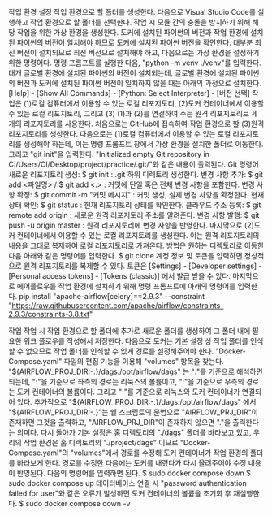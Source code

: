 작업 환경 설정
작업 환경으로 할 폴더를 생성한다.
다음으로 Visual Studio Code를 실행하고 작업 환경으로 할 폴더를 선택한다.
작업 시 모듈 간의 충돌을 방지하기 위해 해당 작업을 위한 가상 환경을 생성한다.
도커에 설치된 파이썬의 버전과 작업 환경에 설치된 파이썬의 버전이 일치해야 하므로 도커에 설치된 파이썬 버전을 확인한다.
대부분 최신 버전이 설치되므로 최신 버전으로 설치해야 하고, 다음으로는 가상 환경을 설정하기 위한 명령어다.
명령 프롬프트를 실행한 다음, "python -m venv ./venv"를 입력한다.
대개 글로벌 환경에 설치된 파이썬의 버전이 설치되는데, 글로벌 환경에 설치된 파이썬의 버전과 도커에 설치된 파이썬 버전이 일치하지 않을 때는 아래의 과정으로 설치한다.
[Help] - [Show All Commands] - [Python: Select Interpreter] - [버전 선택]
작업은 (1)로컬 컴퓨터에서 이용할 수 있는 로컬 리포지토리, (2)도커 컨테이너에서 이용할 수 있는 로컬 리포지토리, 그리고 (3) (1)과 (2)를 연결하여 주는 원격 리포지토리로 세 개의 리포지토리를 사용한다.
처음으로는 GitHub에 접속하여 작업 환경으로 할 (3)원격 리포지토리를 생성한다.
다음으로는 (1)로컬 컴퓨터에서 이용할 수 있는 로컬 리포지토리를 생성해야 하는데, 이는 명령 프롬프트 창에서 가상 환경을 설치한 폴더로 이동한다. 그리고 "git init"을 입력한다.
"Initialized empty Git repository in C:/Users/CI/Desktop/project/practice/.git/"와 같은 내용이 출력된다.
Git 명령어
새로운 리포지토리 생성: $ git init : .git 하위 디렉토리 생성한다.
변경 사항 추가: $ git add <파일명> / $ git add <.> : 커밋에 단일 혹은 전체 변경 사항을 포함한다.
변경 사항 확정: $ git commit -m "커밋 메시지" : 커밋 생성, 실제 변경 사항을 확정한다.
현재 상태 확인: $ git status : 현재 리포지토리 상태를 확인한다.
클라우드 주소 등록: $ git remote add origin <URL> : 새로운 원격 리포지토리 주소를 알려준다.
변경 사항 발행: $ git push -u origin master : 원격 리포지토리에 변경 사항을 반영한다.
마지막으로 (2)도커 컨테이너에서 이용할 수 있는 로컬 리포지토리를 생성한다. 이는 원격 리포지토리의 내용을 그대로 복제하여 로컬 리포지토리로 가져온다.
방법은 원하는 디렉토리로 이동한 다음 아래와 같은 명령어를 입력한다.
$ git clone <URL>
계정 정보 및 토큰을 입력하면 정상적으로 원격 리포지토리를 복제할 수 있다.
토큰은 [Settings] - [Developer settings] - [Personal access tokens] - [Tokens (classic)] 에서 발급 받을 수 있다.
마지막으로 에어플로우를 작업 환경에 설치하기 위해 명령 프롬프트에 아래의 명령어를 입력한다.
pip install "apache-airflow[celery]==2.9.3" --constraint "https://raw.githubusercontent.com/apache/airflow/constraints-2.9.3/constraints-3.8.txt"

작업
작업 시 작업 환경으로 할 폴더에 추가로 새로운 폴더를 생성하여 그 폴더 내에 필요한 워크 플로우를 작성해서 저장한다.
다음으로 도커는 기본 설정 상 작업 폴더를 인식할 수 없으므로 작업 폴더를 인식할 수 있게 경로를 설정해주어야 한다.
"Docker-Compose.yaml" 파일의 편집 기능을 이용해 "volumes" 항목을 찾는다.
"${AIRFLOW_PROJ_DIR:-.}/dags:/opt/airflow/dags" 는 ":"를 기준으로 해석하면 되는데, ":"을 기준으로 좌측의 경로는 리눅스의 볼륨이고, ":"을 기준으로 우측의 경로는 도커 컨테이너의 볼륨이다. 그리고 ":"를 기준으로 리눅스와 도커 컨테이너가 연결되어 있다.
추가적으로 "${AIRFLOW_PROJ_DIR:-.}/dags:/opt/airflow/dags" 에서 "${AIRFLOW_PROJ_DIR:-.}"는 쉘 스크립트의 문법으로 "AIRFLOW_PRJ_DIR"이 존재하면 그것을 출력하고, "AIRFLOW_PRJ_DIR"이 존재하지 않으면 "."을 출력한다는 의미다.
다시 돌아가 기본 설정은 홈 디렉토리의 "./dags" 폴더를 바라보고 있고, 우리의 작업 환경은 홈 디렉토리의 "./project/dags" 이므로 "Docker-Compose.yaml"의 "volumes"에서 경로를 수정해 도커 컨테이너가 작업 환경의 폴더를 바라보게 한다.
경로를 수정한 다음에는 도커를 내렸다가 다시 올려주어야 수정 내용이 반영된다. 다음의 명령어를 입력하면 된다.
$ sudo docker compose down
$ sudo docker compose up
데이터베이스 연결 시 "password authentication failed for user"와 같은 오류가 발생하면 도커 컨테이너의 볼륨을 초기화 후 재실행한다.
$ sudo docker compose down -v

